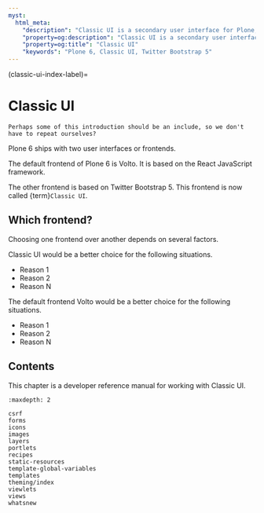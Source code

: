 ```yaml
---
myst:
  html_meta:
    "description": "Classic UI is a secondary user interface for Plone, but updated to use Twitter Bootstrap 5. It is familiar to users of Plone 5."
    "property=og:description": "Classic UI is a secondary user interface for Plone, but updated to use Twitter Bootstrap 5. It is familiar to users of Plone 5."
    "property=og:title": "Classic UI"
    "keywords": "Plone 6, Classic UI, Twitter Bootstrap 5"
---
```


(classic-ui-index-label)=

# Classic UI

```{todo}
Perhaps some of this introduction should be an include, so we don't have to repeat ourselves?
```

Plone 6 ships with two user interfaces or frontends.

The default frontend of Plone 6 is Volto.
It is based on the React JavaScript framework.

The other frontend is based on Twitter Bootstrap 5.
This frontend is now called {term}`Classic UI`.


## Which frontend?

Choosing one frontend over another depends on several factors.

Classic UI would be a better choice for the following situations.

-   Reason 1
-   Reason 2
-   Reason N

The default frontend Volto would be a better choice for the following situations.

-   Reason 1
-   Reason 2
-   Reason N


## Contents

This chapter is a developer reference manual for working with Classic UI.

```{toctree}
:maxdepth: 2

csrf
forms
icons
images
layers
portlets
recipes
static-resources
template-global-variables
templates
theming/index
viewlets
views
whatsnew
```
